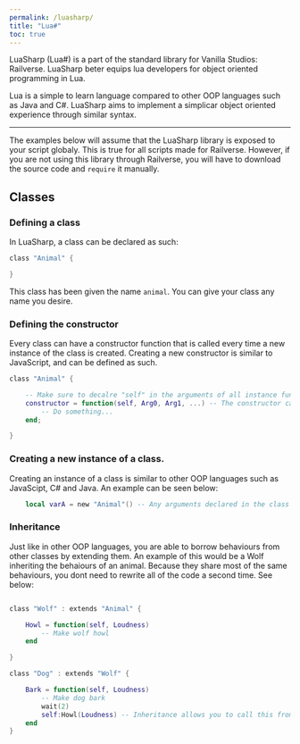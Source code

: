 ```yaml
---
permalink: /luasharp/
title: "Lua#"
toc: true
---
```


LuaSharp (Lua#) is a part of the standard library for Vanilla Studios: Railverse. LuaSharp beter equips lua developers for object oriented programming in Lua.

Lua is a simple to learn language compared to other OOP languages such as Java and C#. LuaSharp aims to implement a simplicar object oriented experience through similar syntax.

___

The examples below will assume that the LuaSharp library is exposed to your script globaly. This is true for all scripts made for Railverse. However, if you are not using this library through Railverse, you will have to download the source code and ``require`` it manually.

## Classes
### Defining a class
In LuaSharp, a class can be declared as such:

```lua
class "Animal" {

}
```

This class has been given the name `animal`. You can give your class any name you desire.

### Defining the constructor
Every class can have a constructor function that is called every time a new instance of the class is created. Creating a new constructor is similar to JavaScript, and can be defined as such.

```lua
class "Animal" {

    -- Make sure to decalre "self" in the arguments of all instance functions.
    constructor = function(self, Arg0, Arg1, ...) -- The constructor can have arguments passed in.
        -- Do something...
    end;

}
```

### Creating a new instance of a class.

Creating an instance of a class is similar to other OOP languages such as JavaScipt, C# and Java. An example can be seen below:
```lua
    local varA = new "Animal"() -- Any arguments declared in the class constructor can be passed here.
```

### Inheritance

Just like in other OOP languages, you are able to borrow behaviours from other classes by extending them. An example of this would be a Wolf inheriting the behaiours of an animal. Because they share most of the same behaviours, you dont need to rewrite all of the code a second time. See below:
```lua

class "Wolf" : extends "Animal" {

    Howl = function(self, Loudness)
        -- Make wolf howl
    end

}

class "Dog" : extends "Wolf" {

    Bark = function(self, Loudness)
        -- Make dog bark
        wait(2)
        self:Howl(Loudness) -- Inheritance allows you to call this from the inherited class.
    end
}
```